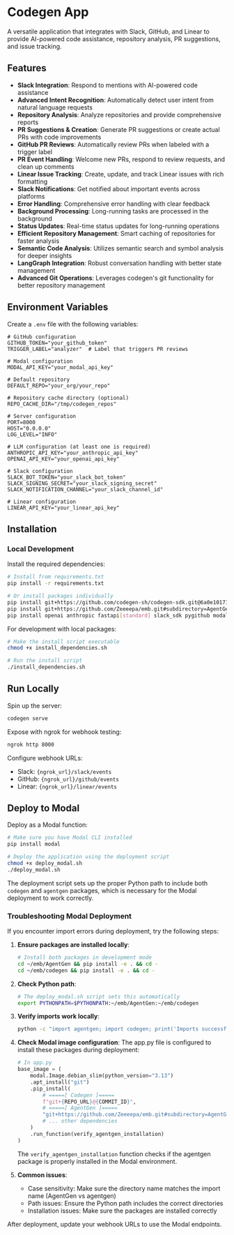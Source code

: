 # Codegen App

A versatile application that integrates with Slack, GitHub, and Linear to provide AI-powered code assistance, repository analysis, PR suggestions, and issue tracking.

## Features

- **Slack Integration**: Respond to mentions with AI-powered code assistance
- **Advanced Intent Recognition**: Automatically detect user intent from natural language requests
- **Repository Analysis**: Analyze repositories and provide comprehensive reports
- **PR Suggestions & Creation**: Generate PR suggestions or create actual PRs with code improvements
- **GitHub PR Reviews**: Automatically review PRs when labeled with a trigger label
- **PR Event Handling**: Welcome new PRs, respond to review requests, and clean up comments
- **Linear Issue Tracking**: Create, update, and track Linear issues with rich formatting
- **Slack Notifications**: Get notified about important events across platforms
- **Error Handling**: Comprehensive error handling with clear feedback
- **Background Processing**: Long-running tasks are processed in the background
- **Status Updates**: Real-time status updates for long-running operations
- **Efficient Repository Management**: Smart caching of repositories for faster analysis
- **Semantic Code Analysis**: Utilizes semantic search and symbol analysis for deeper insights
- **LangGraph Integration**: Robust conversation handling with better state management
- **Advanced Git Operations**: Leverages codegen's git functionality for better repository management

## Environment Variables

Create a `.env` file with the following variables:

```
# GitHub configuration
GITHUB_TOKEN="your_github_token"
TRIGGER_LABEL="analyzer"  # Label that triggers PR reviews

# Modal configuration
MODAL_API_KEY="your_modal_api_key"

# Default repository
DEFAULT_REPO="your_org/your_repo"

# Repository cache directory (optional)
REPO_CACHE_DIR="/tmp/codegen_repos"

# Server configuration
PORT=8000
HOST="0.0.0.0"
LOG_LEVEL="INFO"

# LLM configuration (at least one is required)
ANTHROPIC_API_KEY="your_anthropic_api_key"
OPENAI_API_KEY="your_openai_api_key"

# Slack configuration
SLACK_BOT_TOKEN="your_slack_bot_token"
SLACK_SIGNING_SECRET="your_slack_signing_secret"
SLACK_NOTIFICATION_CHANNEL="your_slack_channel_id"

# Linear configuration
LINEAR_API_KEY="your_linear_api_key"
```

## Installation

### Local Development

Install the required dependencies:

```bash
# Install from requirements.txt
pip install -r requirements.txt

# Or install packages individually
pip install git+https://github.com/codegen-sh/codegen-sdk.git@6a0e101718c247c01399c60b7abf301278a41786
pip install git+https://github.com/Zeeeepa/emb.git#subdirectory=AgentGen
pip install openai anthropic fastapi[standard] slack_sdk pygithub modal
```

For development with local packages:

```bash
# Make the install script executable
chmod +x install_dependencies.sh

# Run the install script
./install_dependencies.sh
```

## Run Locally

Spin up the server:

```bash
codegen serve
```

Expose with ngrok for webhook testing:

```bash
ngrok http 8000
```

Configure webhook URLs:

- Slack: `{ngrok_url}/slack/events`
- GitHub: `{ngrok_url}/github/events`
- Linear: `{ngrok_url}/linear/events`

## Deploy to Modal

Deploy as a Modal function:

```bash
# Make sure you have Modal CLI installed
pip install modal

# Deploy the application using the deployment script
chmod +x deploy_modal.sh
./deploy_modal.sh
```

The deployment script sets up the proper Python path to include both `codegen` and `agentgen` packages, which is necessary for the Modal deployment to work correctly.

### Troubleshooting Modal Deployment

If you encounter import errors during deployment, try the following steps:

1. **Ensure packages are installed locally**:
   ```bash
   # Install both packages in development mode
   cd ~/emb/AgentGen && pip install -e . && cd -
   cd ~/emb/codegen && pip install -e . && cd -
   ```

2. **Check Python path**:
   ```bash
   # The deploy_modal.sh script sets this automatically
   export PYTHONPATH=$PYTHONPATH:~/emb/AgentGen:~/emb/codegen
   ```

3. **Verify imports work locally**:
   ```bash
   python -c "import agentgen; import codegen; print('Imports successful!')"
   ```

4. **Check Modal image configuration**:
   The app.py file is configured to install these packages during deployment:

   ```python
   # In app.py
   base_image = (
       modal.Image.debian_slim(python_version="3.13")
       .apt_install("git")
       .pip_install(
           # =====[ Codegen ]=====
           f"git+{REPO_URL}@{COMMIT_ID}",
           # =====[ AgentGen ]=====
           "git+https://github.com/Zeeeepa/emb.git#subdirectory=AgentGen",
           # ... other dependencies
       )
       .run_function(verify_agentgen_installation)
   )
   ```

   The `verify_agentgen_installation` function checks if the agentgen package is properly installed in the Modal environment.

5. **Common issues**:
   - Case sensitivity: Make sure the directory name matches the import name (AgentGen vs agentgen)
   - Path issues: Ensure the Python path includes the correct directories
   - Installation issues: Make sure the packages are installed correctly

After deployment, update your webhook URLs to use the Modal endpoints.